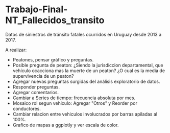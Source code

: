 # Trabajo-Final-NT_Fallecidos_transito
Datos de siniestros de tránsito fatales ocurridos en Uruguay desde 2013 a 2017.



A realizar:

- Peatones, pensar gráfico y preguntas.
- Posible pregunta de peaton: ¿Siendo la jurisdiccion departamental, que vehículo ocacciona mas la muerte de un peaton? ¿O cual es la media de supervivencia de un peaton?
- Agregar nuevas preguntas surgidas del análisis exploratorio de datos.
- Responder preguntas.
- Agregar comentarios.
- Cambiar a Series de tiempo: frecuencia absoluta por mes.
- Mosaico rol segun vehiculo: Agregar "Otros" y Reorder por conductores.
- Cambiar relacion entre vehiculos involucrados por barras apiladas al 100%.
- Grafico de mapas a ggplotly y ver escala de color.
